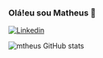 ### Olá!eu sou Matheus 👋

[![Linkedin](https://img.shields.io/badge/LinkedIn-0077B5?style=for-the-badge&logo=linkedin&logoColor=white)](https://www.linkedin.com/in/matheussouzasantoss/)

![mtheus GitHub stats](https://github-readme-stats.vercel.app/api?username=matheus1810&show_icons=true&theme=radical)
